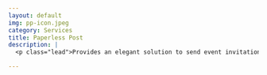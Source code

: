 ```yaml
---
layout: default
img: pp-icon.jpeg
category: Services
title: Paperless Post
description: |
  <p class="lead">Provides an elegant solution to send event invitations, greeting cards, stationery and ecards. Built by the Platform Team at <a target="_blank" href="https://paperlesspost.com">Paperless Post</a></p>

---
```

